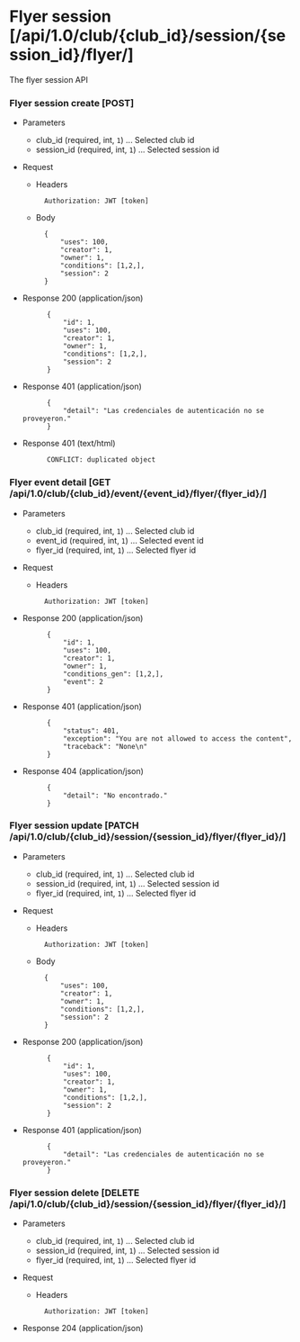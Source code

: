 # Flyer session [/api/1.0/club/{club_id}/session/{session_id}/flyer/]

The flyer session API

### Flyer session create [POST]

+ Parameters
    + club_id (required, int, `1`) ... Selected club id
    + session_id (required, int, `1`) ... Selected session id

+ Request
    + Headers
    
            Authorization: JWT [token]

    + Body
        
            {
                "uses": 100,
                "creator": 1,
                "owner": 1,
                "conditions": [1,2,],
                "session": 2
            }
            
+ Response 200 (application/json)

            {
                "id": 1,
                "uses": 100,
                "creator": 1,
                "owner": 1,
                "conditions": [1,2,],
                "session": 2
            }

+ Response 401 (application/json)

            {
                "detail": "Las credenciales de autenticación no se proveyeron."
            }

+ Response 401 (text/html)

            CONFLICT: duplicated object

### Flyer event detail [GET /api/1.0/club/{club_id}/event/{event_id}/flyer/{flyer_id}/]

+ Parameters
    + club_id (required, int, `1`) ... Selected club id
    + event_id (required, int, `1`) ... Selected event id
    + flyer_id (required, int, `1`) ... Selected flyer id

+ Request
    + Headers
    
            Authorization: JWT [token]

+ Response 200 (application/json)

            {
                "id": 1,
                "uses": 100,
                "creator": 1,
                "owner": 1,
                "conditions_gen": [1,2,],
                "event": 2
            }

+ Response 401 (application/json)

            {
                "status": 401,
                "exception": "You are not allowed to access the content",
                "traceback": "None\n"
            }

+ Response 404 (application/json)

            {
                "detail": "No encontrado."
            }

### Flyer session update [PATCH /api/1.0/club/{club_id}/session/{session_id}/flyer/{flyer_id}/]

+ Parameters
    + club_id (required, int, `1`) ... Selected club id
    + session_id (required, int, `1`) ... Selected session id
    + flyer_id (required, int, `1`) ... Selected flyer id

+ Request
    + Headers
    
            Authorization: JWT [token]
    + Body

            {
                "uses": 100,
                "creator": 1,
                "owner": 1,
                "conditions": [1,2,],
                "session": 2
            }

+ Response 200 (application/json)

            {
                "id": 1,
                "uses": 100,
                "creator": 1,
                "owner": 1,
                "conditions": [1,2,],
                "session": 2
            }

+ Response 401 (application/json)

            {
                "detail": "Las credenciales de autenticación no se proveyeron."
            }

### Flyer session delete [DELETE /api/1.0/club/{club_id}/session/{session_id}/flyer/{flyer_id}/]

+ Parameters
    + club_id (required, int, `1`) ... Selected club id
    + session_id (required, int, `1`) ... Selected session id
    + flyer_id (required, int, `1`) ... Selected flyer id

+ Request
    + Headers
    
            Authorization: JWT [token]

+ Response 204 (application/json)
